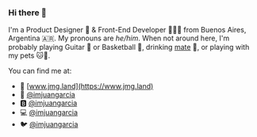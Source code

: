 ### Hi there 👋

I'm a Product Designer 🎨 & Front-End Developer 👨🏻‍💻 from Buenos Aires, Argentina 🇦🇷. My pronouns are _he/him_. When not around here, I'm probably playing Guitar 🎸 or Basketball 🏀, drinking [mate](https://en.wikipedia.org/wiki/Mate_(drink)) 🧉, or playing with my pets 🐱🐶.

You can find me at:
* 🔗 [www.jmg.land](https://www.jmg.land)
* 🏀 [@imjuangarcia](https://dribbble.com/imjuangarcia)
* 🅱️ [@imjuangarcia](https://behance.net/imjuangarcia)
* 💻 [@imjuangarcia](https://codepen.io/imjuangarcia)
* 🐦 [@imjuangarcia](https://twitter.com/imjuangarcia)

<!--
**imjuangarcia/imjuangarcia** is a ✨ _special_ ✨ repository because its `README.md` (this file) appears on your GitHub profile.

Here are some ideas to get you started:

- 🔭 I’m currently working on ...
- 🌱 I’m currently learning ...
- 👯 I’m looking to collaborate on ...
- 🤔 I’m looking for help with ...
- 💬 Ask me about ...
- 📫 How to reach me: ...
- 😄 Pronouns: ...
- ⚡ Fun fact: ...
-->
